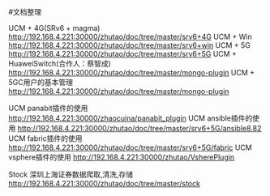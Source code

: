 #文档整理

UCM + 4G(SRv6 + magma)  http://192.168.4.221:30000/zhutao/doc/tree/master/srv6+4G
UCM + Win   http://192.168.4.221:30000/zhutao/doc/tree/master/srv6+win
UCM + 5G    http://192.168.4.221:30000/zhutao/doc/tree/master/srv6+5G
UCM + HuaweiSwitch(合作人：蔡智成)  http://192.168.4.221:30000/zhutao/doc/tree/master/mongo-plugin
UCM + 5GC用户的基本管理 http://192.168.4.221:30000/zhutao/doc/tree/master/mongo-plugin

UCM panabit插件的使用   http://192.168.4.221:30000/zhaocuina/panabit_plugin
UCM ansible插件的使用   http://192.168.4.221:30000/zhutao/doc/tree/master/srv6+5G/ansible8.82
UCM fabric插件的使用    http://192.168.4.221:30000/zhutao/doc/tree/master/srv6+5G/fabric
UCM vsphere插件的使用   http://192.168.4.221:30000/zhutao/VsherePlugin

Stock 深圳上海证券数据爬取,清洗,存储    http://192.168.4.221:30000/zhutao/doc/tree/master/stock